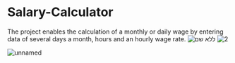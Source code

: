 # Salary-Calculator
The project enables the calculation of a monthly or daily wage by entering data of several days a month, hours and an hourly wage rate.
![ללא שם](https://user-images.githubusercontent.com/57942113/102690116-cf9a4700-420b-11eb-9ec6-1fec77d9bffb.png)
![2](https://user-images.githubusercontent.com/57942113/102690139-ffe1e580-420b-11eb-81ff-3b71010220c7.png)

![unnamed](https://user-images.githubusercontent.com/57942113/102690167-420b2700-420c-11eb-9811-d5f74b6d4457.png)

